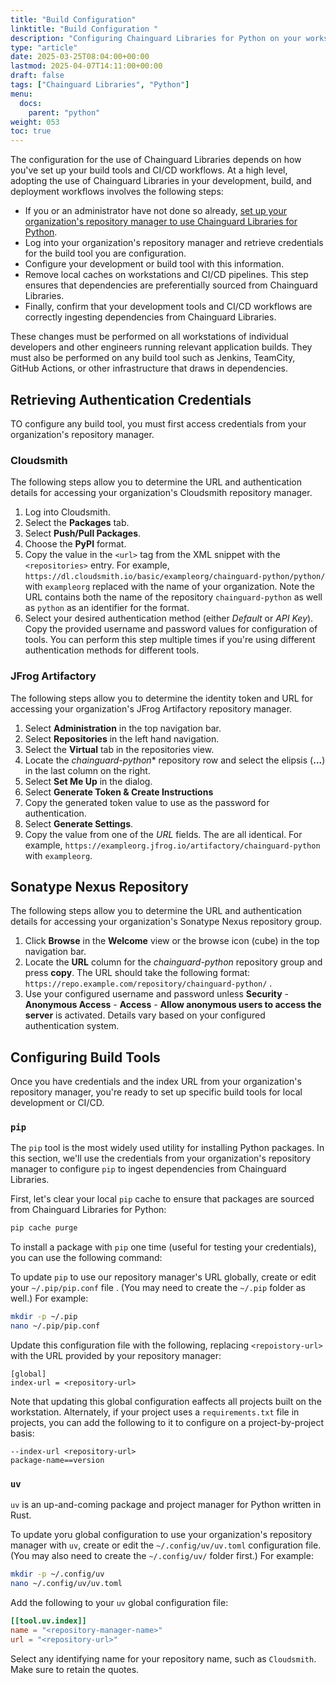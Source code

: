 ```yaml
---
title: "Build Configuration"
linktitle: "Build Configuration "
description: "Configuring Chainguard Libraries for Python on your workstation"
type: "article"
date: 2025-03-25T08:04:00+00:00
lastmod: 2025-04-07T14:11:00+00:00
draft: false
tags: ["Chainguard Libraries", "Python"]
menu:
  docs:
    parent: "python"
weight: 053
toc: true
---
```


The configuration for the use of Chainguard Libraries depends on how you've set up your build tools and CI/CD workflows. At a high level, adopting the use of Chainguard Libraries in your development, build, and deployment workflows involves the following steps:

- If you or an administrator have not done so already, [set up your organization's repository manager to use Chainguard Libraries for Python](/chainguard/libraries/python/global-configuration).
- Log into your organization's repository manager and retrieve credentials for the build tool you are configuration.
- Configure your development or build tool with this information.
- Remove local caches on workstations and CI/CD pipelines. This step ensures that dependencies are preferentially sourced from Chainguard Libraries.
- Finally, confirm that your development tools and CI/CD workflows are correctly ingesting dependencies from Chainguard Libraries.

These changes must be performed on all workstations of individual developers and other engineers running relevant application builds. They must also be performed on any build tool such as Jenkins, TeamCity, GitHub Actions, or other infrastructure that draws in dependencies.

## Retrieving Authentication Credentials

TO configure any build tool, you must first access credentials from your organization's repository manager.

<a name="cloudsmith"></a>
### Cloudsmith

The following steps allow you to determine the URL and authentication details for accessing your organization's Cloudsmith repository manager.

1. Log into Cloudsmith.
1. Select the **Packages** tab.
1. Select **Push/Pull Packages**.
1. Choose the **PyPI** format.
1. Copy the value in the `<url>` tag from the XML snippet with the `<repositories>` entry. For example, `https://dl.cloudsmith.io/basic/exampleorg/chainguard-python/python/` with `exampleorg` replaced with the name of your organization. Note the URL contains both the name of the repository `chainguard-python` as well as `python` as an identifier for the format.
1. Select your desired authentication method (either *Default* or *API Key*). Copy the provided username and password values for configuration of tools. You can perform this step multiple times if you're using different authentication methods for different tools.

<a name="artifactory"></a>
### JFrog Artifactory

The following steps allow you to determine the identity token and URL for accessing your organization's JFrog Artifactory repository manager.

1. Select **Administration** in the top navigation bar.
1. Select **Repositories** in the left hand navigation.
1. Select the **Virtual** tab in the repositories view.
1. Locate the *chainguard-python** repository row and select the elipsis (**...**) in the last column on the right.
1. Select **Set Me Up** in the dialog.
1. Select **Generate Token & Create Instructions**
1. Copy the generated token value to use as the password for authentication.
1. Select **Generate Settings**.
1. Copy the value from one of the *URL* fields. The are all identical. For example, `https://exampleorg.jfrog.io/artifactory/chainguard-python` with `exampleorg`. 

<a name="nexus"></a>
## Sonatype Nexus Repository

The following steps allow you to determine the URL and authentication details for accessing your organization's Sonatype Nexus repository group.

1. Click **Browse** in the **Welcome** view or the browse icon (cube) in the top navigation bar.
1. Locate the **URL** column for the *chainguard-python* repository group and press **copy**. The URL should take the following format: `https://repo.example.com/repository/chainguard-python/` .
1. Use your configured username and password unless **Security** - **Anonymous Access** - **Access** - **Allow anonymous users to access the server** is activated. Details vary based on your configured authentication system.

## Configuring Build Tools

Once you have credentials and the index URL from your organization's repository manager, you're ready to set up specific build tools for local development or CI/CD.

### `pip`

The `pip` tool is the most widely used utility for installing Python packages. In this section, we'll use the credentials from your organization's repository manager to configure `pip` to ingest dependencies from Chainguard Libraries.

First, let's clear your local `pip` cache to ensure that packages are sourced from Chainguard Libraries for Python:

```sh
pip cache purge
```

To install a package with `pip` one time (useful for testing your credentials), you can use the following command:

To update `pip` to use our repository manager's URL globally, create or edit your `~/.pip/pip.conf` file . (You may need to create the `~/.pip` folder as well.) For example:

```sh
mkdir -p ~/.pip
nano ~/.pip/pip.conf
```

Update this configuration file with the following, replacing `<repoistory-url>` with the URL provided by your repository manager:

```
[global]
index-url = <repository-url>
```

Note that updating this global configuration eaffects all projects built on the workstation. Alternately, if your project uses a `requirements.txt` file in projects, you can add the following to it to configure on a project-by-project basis:

```
--index-url <repository-url>
package-name==version
```

### `uv`

`uv` is an up-and-coming package and project manager for Python written in Rust.

To update yoru global configuration to use your organization's repository manager with `uv`, create or edit the `~/.config/uv/uv.toml` configuration file. (You may also need to create the `~/.config/uv/` folder first.) For example:

```sh
mkdir -p ~/.config/uv
nano ~/.config/uv/uv.toml
```

Add the following to your `uv` global configuration file:

```toml
[[tool.uv.index]]
name = "<repository-manager-name>"
url = "<repository-url>"
```

Select any identifying name for your repository name, such as `Cloudsmith`. Make sure to retain the quotes.
